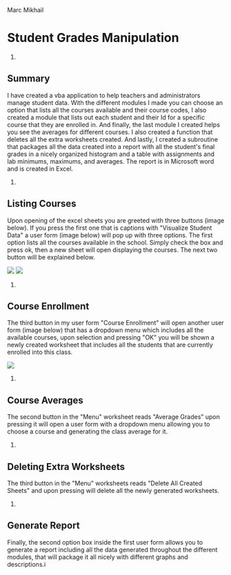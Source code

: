 Marc Mikhail

# Student Grades Manipulation

1.
## Summary

I have created a vba application to help teachers and administrators manage student data. With the different modules I made you can choose an option that lists all the courses available and their course codes, I also created a module that lists out each student and their Id for a specific course that they are enrolled in. And finally, the last module I created helps you see the averages for different courses. I also created a function that deletes all the extra worksheets created. And lastly, I created a subroutine that packages all the data created into a report with all the student's final grades in a nicely organized histogram and a table with assignments and lab minimums, maximums, and averages. The report is in Microsoft word and is created in Excel.

1.
## Listing Courses

Upon opening of the excel sheets you are greeted with three buttons (image below). If you press the first one that is captions with "Visualize Student Data" a user form (image below) will pop up with three options. The first option lists all the courses available in the school. Simply check the box and press ok, then a new sheet will open displaying the courses. The next two button will be explained below.

![](RackMultipart20230119-1-zftnib_html_702facf85fe42884.png) ![](RackMultipart20230119-1-zftnib_html_164b18dd33eec162.png)

1.
## Course Enrollment

The third button in my user form "Course Enrollment" will open another user form (image below) that has a dropdown menu which includes all the available courses, upon selection and pressing "OK" you will be shown a newly created worksheet that includes all the students that are currently enrolled into this class.

![](RackMultipart20230119-1-zftnib_html_e5917fef2be26998.png)

1.
## Course Averages

The second button in the "Menu" worksheet reads "Average Grades" upon pressing it will open a user form with a dropdown menu allowing you to choose a course and generating the class average for it.

1.
## Deleting Extra Worksheets

The third button in the "Menu" worksheets reads "Delete All Created Sheets" and upon pressing will delete all the newly generated worksheets.

1.
## Generate Report

Finally, the second option box inside the first user form allows you to generate a report including all the data generated throughout the different modules, that will package it all nicely with different graphs and descriptions.i
